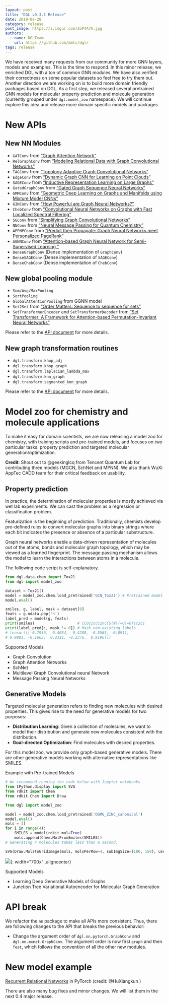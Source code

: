 ```yaml
---
layout: post
title: "DGL v0.3.1 Release"
date: 2019-08-28
category: release
post_image: https://i.imgur.com/ZoP4A7A.jpg
authors:
  - name: DGLTeam
    url: https://github.com/dmlc/dgl/
tags: release
---
```


We have received many requests from our community for more GNN layers, models and examples. This is the time to respond. In this minor release, we enriched DGL with a ton of common GNN modules. We have also verified their correctness on some popular datasets so feel free to try them out. Another direction we are working on is to build more domain friendly packages based on DGL. As a first step, we released several pretrained GNN models for molecular property prediction and molecule generation (currently grouped under `dgl.model_zoo` namespace). We will continue explore this idea and release more domain specific models and packages.

New APIs
===

New NN Modules
---
* `GATConv` from [“Graph Attention Network”](https://arxiv.org/pdf/1710.10903.pdf)
* `RelGraphConv` from [“Modeling Relational Data with Graph Convolutional Networks”](https://arxiv.org/abs/1703.06103)
* `TAGConv` from [“Topology Adaptive Graph Convolutional Networks”](https://arxiv.org/pdf/1710.10370.pdf)
* `EdgeConv` from [“Dynamic Graph CNN for Learning on Point Clouds”](https://arxiv.org/pdf/1801.07829)
* `SAGEConv` from [“Inductive Representation Learning on Large Graphs”](https://arxiv.org/pdf/1706.02216.pdf)
* `GatedGraphConv` from [“Gated Graph Sequence Neural Networks”](https://arxiv.org/pdf/1511.05493.pdf)
* `GMMConv` from [“Geometric Deep Learning on Graphs and Manifolds using Mixture Model CNNs”](http://openaccess.thecvf.com/content_cvpr_2017/papers/Monti_Geometric_Deep_Learning_CVPR_2017_paper.pdf)
* `GINConv` from [“How Powerful are Graph Neural Networks?”](https://arxiv.org/pdf/1810.00826.pdf)
* `ChebConv` from [“Convolutional Neural Networks on Graphs with Fast Localized Spectral Filtering”](https://arxiv.org/pdf/1606.09375.pdf)
* `SGConv` from [“Simplifying Graph Convolutional Networks”](https://arxiv.org/pdf/1902.07153.pdf)
* `NNConv` from [“Neural Message Passing for Quantum Chemistry”](https://arxiv.org/pdf/1704.01212.pdf)
* `APPNPConv` from [“Predict then Propagate: Graph Neural Networks meet Personalized PageRank”](https://arxiv.org/pdf/1810.05997.pdf)
* `AGNNConv` from [“Attention-based Graph Neural Network for Semi-Supervised Learning
”](https://arxiv.org/abs/1803.03735)
* `DenseGraphConv` (Dense implementation of `GraphConv`)
* `DenseSAGEConv` (Dense implementation of `SAGEConv`)
* `DenseChebConv` (Dense implementation of `ChebConv`)

New global pooling module
---
* `Sum/Avg/MaxPooling`
* `SortPooling`
* `GlobalAttentionPooling` from GGNN model
* `Set2Set` from [“Order Matters: Sequence to sequence for sets”](https://arxiv.org/pdf/1511.06391.pdf)
* `SetTransformerEncoder` and `SetTransformerDecoder` from [“Set Transformer: A Framework for Attention-based Permutation-Invariant Neural Networks”](https://arxiv.org/pdf/1810.00825.pdf)

Please refer to the [API document](https://docs.dgl.ai/api/python/nn.pytorch.html#module-dgl.nn.pytorch.glob) for more details.

New graph transformation routines
---
* `dgl.transform.khop_adj`
* `dgl.transform.khop_graph`
* `dgl.transform.laplacian_lambda_max`
* `dgl.transform.knn_graph`
* `dgl.transform.segmented_knn_graph`

Please refer to the [API document](https://docs.dgl.ai/api/python/transform.html) for more details.

Model zoo for chemistry and molecule applications
===
To make it easy for domain scientists, we are now releasing a model zoo for chemistry, with training scripts and pre-trained models, and focuses on two particular tasks: property prediction and targeted molecular generation/optimization.

**Credit**: Shout out to @geekinglcq from Tencent Quantum Lab for contributing three models (MGCN, SchNet and MPNN). We also thank WuXi AppTec CADD team for their critical feedback on usability.

Property prediction
---
In practice, the determination of molecular properties is mostly achieved via wet lab experiments. We can cast the problem as a regression or classification problem. 

Featurization is the beginning of prediction. Traditionally, chemists develop pre-defined rules to convert molecular graphs into binary strings where each bit indicates the presence or absence of a particular substructure. 

Graph neural networks enable a data-driven representation of molecules out of the atoms, bonds and molecular graph topology, which may be viewed as a learned fingerprint. The message passing mechanism allows the model to learn the interactions between atoms in a molecule. 

The following code script is self-explanatory.

```python
from dgl.data.chem import Tox21
from dgl import model_zoo

dataset = Tox21()
model = model_zoo.chem.load_pretrained('GCN_Tox21') # Pretrained model loaded
model.eval()

smiles, g, label, mask = dataset[0]
feats = g.ndata.pop('h')
label_pred = model(g, feats)
print(smiles)                   # CCOc1ccc2nc(S(N)(=O)=O)sc2c1
print(label_pred[:, mask != 0]) # Mask non-existing labels
# tensor([[-0.7956,  0.4054,  0.4288, -0.5565, -0.0911,  
# 0.9981, -0.1663,  0.2311, -0.2376,  0.9196]])
```

Supported Models
* Graph Convolution
* Graph Attention Networks
* SchNet
* Multilevel Graph Convolutional neural Network
* Message Passing Neural Networks

Generative Models
---

Targeted molecular generation refers to finding new molecules with desired properties. This gives rise to the need for generative models for two purposes:
* **Distribution Learning**: Given a collection of molecules, we want to model their distribution and generate new molecules consistent with the distribution.
* **Goal-directed Optimization**: Find molecules with desired properties.

For this model zoo, we provide only graph-based generative models. There are other generative models working with alternative representations like SMILES. 

Example with Pre-trained Models

```python
# We recommend running the code below with Jupyter notebooks
from IPython.display import SVG
from rdkit import Chem
from rdkit.Chem import Draw

from dgl import model_zoo

model = model_zoo.chem.load_pretrained('DGMG_ZINC_canonical')
model.eval()
mols = []
for i in range(4):
    SMILES = model(rdkit_mol=True)
    mols.append(Chem.MolFromSmiles(SMILES))
# Generating 4 molecules takes less than a second.

SVG(Draw.MolsToGridImage(mols, molsPerRow=4, subImgSize=(180, 150), useSVG=True))
```

![](https://s3.us-east-2.amazonaws.com/dgl.ai/model_zoo/drug_discovery/dgmg_model_zoo_example2.png){: width="700x" .aligncenter}

Supported Models
* Learning Deep Generative Models of Graphs
* Junction Tree Variational Autoencoder for Molecular Graph Generation

API break
===
We refactor the `nn` package to make all APIs more consistent. Thus, there are following changes to the API that breaks the previous behavior:
* Change the argument order of `dgl.nn.pytorch.GraphConv` and `dgl.nn.mxnet.GraphConv`. The argument order is now first `graph` and then `feat`, which follows the convention of all the other new modules.

New model example
===
[Recurrent Relational Networks](https://arxiv.org/pdf/1711.08028.pdf) in PyTorch (credit: @HuXiangkun )

There are also many bug fixes and minor changes. We will list them in the next 0.4 major release.
